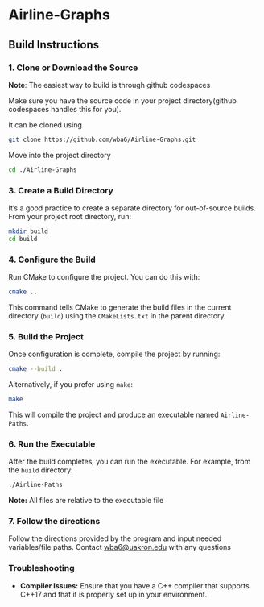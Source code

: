 # Airline-Graphs

## Build Instructions
### 1. **Clone or Download the Source**

**Note**: The easiest way to build is through github codespaces

Make sure you have the source code in your project directory(github codespaces handles this for you).

It can be cloned using
```bash
git clone https://github.com/wba6/Airline-Graphs.git
```
Move into the project directory
```bash
cd ./Airline-Graphs
```

### 3. **Create a Build Directory**
It’s a good practice to create a separate directory for out-of-source builds. From your project root directory, run:
```bash
mkdir build
cd build
```

### 4. **Configure the Build**
Run CMake to configure the project. You can do this with:
```bash
cmake ..
```
This command tells CMake to generate the build files in the current directory (`build`) using the `CMakeLists.txt` in the parent directory.

### 5. **Build the Project**
Once configuration is complete, compile the project by running:
```bash
cmake --build .
```
Alternatively, if you prefer using `make`:
```bash
make
```
This will compile the project and produce an executable named `Airline-Paths`.

### 6. **Run the Executable**
After the build completes, you can run the executable. For example, from the `build` directory:
```bash
./Airline-Paths
```

**Note:** All files are relative to the executable file

### 7. **Follow the directions**
Follow the directions provided by the program and input needed variables/file paths. Contact wba6@uakron.edu with any questions

### Troubleshooting
- **Compiler Issues:** Ensure that you have a C++ compiler that supports C++17 and that it is properly set up in your environment.
